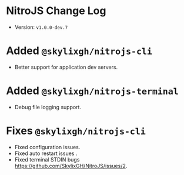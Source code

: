 # NitroJS Change Log
-   Version: `v1.0.0-dev.7`

# Added `@skylixgh/nitrojs-cli`
-   Better support for application dev servers.

# Added `@skylixgh/nitrojs-terminal`
-   Debug file logging support.

# Fixes `@skylixgh/nitrojs-cli`
-   Fixed configuration issues.
-   Fixed auto restart issues .
-   Fixed terminal STDIN bugs https://github.com/SkylixGH/NitroJS/issues/2.
